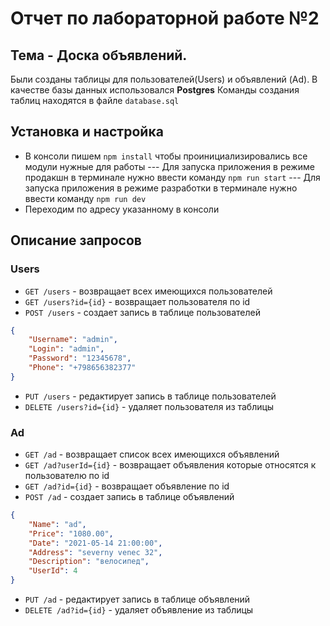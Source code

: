 # Отчет по лабораторной работе №2

## Тема - **Доска объявлений**.
Были созданы таблицы для пользователей(Users) и объявлений (Ad).
В качестве базы данных использовался **Postgres**
Команды создания таблиц находятся в файле `database.sql`    

## Установка и настройка
- В консоли пишем `npm install` чтобы проинициализировались все модули нужные для работы
--- Для запуска приложения в режиме продакшн в терминале нужно ввести команду `npm run start`
--- Для запуска приложения в режиме разработки в терминале нужно ввести команду `npm run dev`
- Переходим по адресу указанному в консоли

## Описание запросов
### Users
- `GET /users` - возвращает всех имеющихся пользователей
- `GET /users?id={id}` - возвращает пользователя по id 
- `POST /users` - создает запись в таблице пользователей
```json
{
    "Username": "admin",
    "Login": "admin",
    "Password": "12345678",
    "Phone": "+798656382377"
}
``` 
- `PUT /users` - редактирует запись в таблице пользователей
- `DELETE /users?id={id}` - удаляет пользователя из таблицы
### Ad
- `GET /ad` - возвращает список всех имеющихся объявлений
- `GET /ad?userId={id}` - возвращает объявления которые относятся к пользователю по id
- `GET /ad?id={id}` - возвращает объявление по id
- `POST /ad` - создает запись в таблице объявлений
```json
{
    "Name": "ad",
    "Price": "1080.00",
    "Date": "2021-05-14 21:00:00",
    "Address": "severny venec 32",
    "Description": "велосипед",
    "UserId": 4
}
``` 
- `PUT /ad` - редактирует запись в таблице объявлений
- `DELETE /ad?id={id}` - удаляет объявление из таблицы
